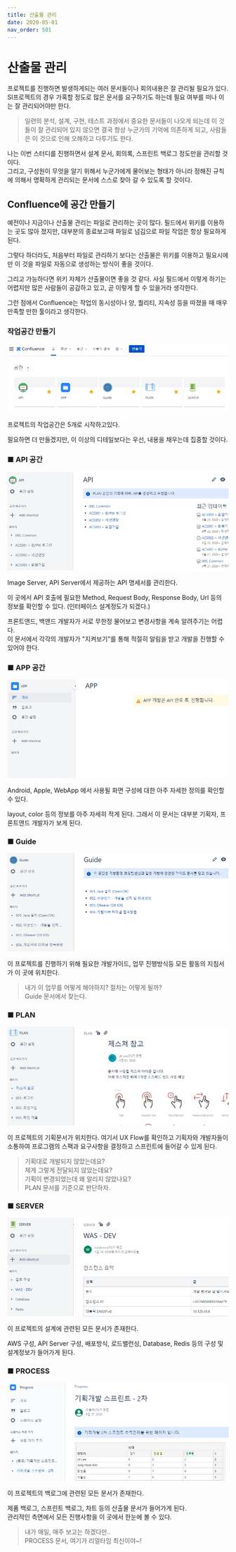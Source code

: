 ```yaml
---
title: 산출물 관리
date: 2020-05-01
nav_order: 501
---
```

# 산출물 관리

프로젝트를 진행하면 발생하게되는 여러 문서들이나 회의내용은 잘 관리될 필요가 있다.
<br/>SI프로젝트의 경우 가혹할 정도로 많은 문서를 요구하기도 하는데 필요 여부를 떠나 이는 잘 관리되어야만 한다.

> 일련의 분석, 설계, 구현, 테스트 과정에서 중요한 문서들이 나오게 되는데 이 것들이 잘 관리되어 있지 않으면 결국 항상 누군가의 기억에 의존하게 되고, 사람들은 이 것으로 인해 오해하고 다투기도 한다.

나는 이번 스터디를 진행하면서 설계 문서, 회의록, 스프린트 백로그 정도만을 관리할 것이다.
<br/>그리고, 구성원이 무엇을 알기 위해서 누군가에게 물어보는 형태가 아니라 정해진 규칙에 의해서 명확하게 관리되는 문서에 스스로 찾아 갈 수 있도록 할 것이다.

## Confluence에 공간 만들기

예전이나 지금이나 산출물 관리는 파일로 관리하는 곳이 많다.
필드에서 위키를 이용하는 곳도 많아 졌지만, 대부분의 종료보고때 파일로 넘김으로 파일 작업은 항상 필요하게 된다.

그렇다 하더라도, 처음부터 파일로 관리하기 보다는 산출물은 위키를 이용하고 필요시에만 이 것을 파일로 자동으로 생성하는 방식이 좋을 것이다.

그리고 가능하다면 위키 자체가 산출물이면 좋을 것 같다. 사실 필드에서 이렇게 하기는 어렵지만 많은 사람들이 공감하고 있고, 곧 이렇게 할 수 있을거라 생각한다.

그런 점에서 Confluence는 작업의 동시성이나 양, 퀄리티, 지속성 등을 따졌을 때 매우 만족할 만한 툴이라고 생각한다.

### 작업공간 만들기

![작업공간들](/assets/images/study/chalcak/confluence.jpg)

프로젝트의 작업공간은 5개로 시작하고있다.

필요하면 더 만들겠지만, 이 이상의 디테일보다는 우선, 내용을 채우는데 집중할 것이다.

### ■ API 공간

![API공간](/assets/images/study/chalcak/confluence-api.jpg)

Image Server, API Server에서 제공하는 API 명세서를 관리한다.

이 곳에서 API 호출에 필요한 Method, Request Body, Response Body, Url 등의 정보를 확인할 수 있다. (인터페이스 설계정도가 되겠다.)

프론트앤드, 백앤드 개발자가 서로 무한정 물어보고 변경사항을 계속 알려주기는 어렵다.
<br/>이 문서에서 각각의 개발자가 "지켜보기"를 통해 적절히 알림을 받고 개발을 진행할 수 있어야 한다.

### ■ APP 공간

![APP공간](/assets/images/study/chalcak/confluence-app.jpg)

Android, Apple, WebApp 에서 사용될 화면 구성에 대한 아주 자세한 정의를 확인할 수 있다.

layout, color 등의 정보를 아주 자세히 적게 된다. 그래서 이 문서는 대부분 기획자, 프론트앤드 개발자가 보게 된다.

### ■ Guide

![GUIDE공간](/assets/images/study/chalcak/confluence-guide.jpg)

이 프로젝트를 진행하기 위해 필요한 개발가이드, 업무 진행방식등 모든 활동의 지침서가 이 곳에 위치한다.

> 내가 이 업무를 어떻게 해야하지? 절차는 어떻게 될까?
<br/>Guide 문서에서 찾는다.

### ■ PLAN

![PLAN공간](/assets/images/study/chalcak//confluence-plan.jpg)

이 프로젝트의 기획문서가 위치한다. 여기서 UX Flow를 확인하고 기획자와 개발자들이 소통하여 프로그램의 스팩과 요구사항을 결정하고 스프린트에 들어갈 수 있게 된다.

> 기획대로 개발되지 않았는데요?
<br/>제게 그렇게 전달되지 않았는데요?
<br/>기획이 변경되었는데 왜 알리지 않았나요?
<br/>PLAN 문서를 기준으로 판단하자.


### ■ SERVER

![SERVER공간](/assets/images/study/chalcak//confluence-server.jpg)

이 프로젝트의 설계에 관련된 모든 문서가 존재한다.

AWS 구성, API Server 구성, 배포방식, 로드밸런싱, Database, Redis 등의 구성 및 설계정보가 들어가게 된다.

### ■ PROCESS

![PROCESS공간](/assets/images/study/chalcak//confluence-process.jpg)

이 프로젝트의 백로그에 관련된 모든 문서가 존재한다.

제품 백로그, 스프린트 백로그, 차트 등의 산출물 문서가 들어가게 된다.
<br />관리적인 측면에서 모든 진행사항을 이 곳에서 한눈에 볼 수 있다.

> 내가 매일, 매주 보고는 하겠다만..
<br/>PROCESS 문서, 여기가 리얼타임 최신이야~!